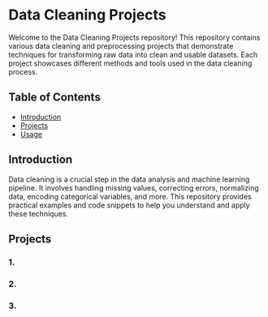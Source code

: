 # Data Cleaning Projects

Welcome to the Data Cleaning Projects repository! This repository contains various data cleaning and preprocessing projects that demonstrate techniques for transforming raw data into clean and usable datasets. Each project showcases different methods and tools used in the data cleaning process.

## Table of Contents
- [Introduction](#introduction)
- [Projects](#projects)
- [Usage](#usage)


## Introduction

Data cleaning is a crucial step in the data analysis and machine learning pipeline. It involves handling missing values, correcting errors, normalizing data, encoding categorical variables, and more. This repository provides practical examples and code snippets to help you understand and apply these techniques.

## Projects

### 1. 


### 2. 


### 3. 


